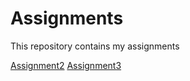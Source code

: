 # Assignments
This repository contains my assignments

[Assignment2](https://github.com/JohanW99/Assignments/blob/master/assignment2.ipynb)
[Assignment3](https://github.com/JohanW99/Assignments/blob/master/assignment3%20(1).ipynb)

